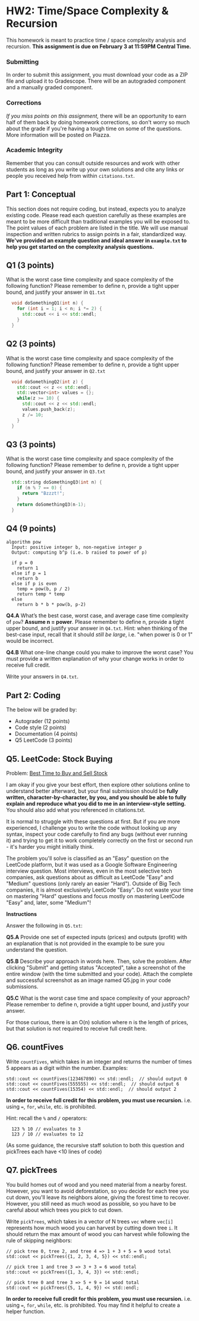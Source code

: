 # HW2: Time/Space Complexity & Recursion

This homework is meant to practice time / space complexity analysis and recursion. **This assignment is due on February 3 at 11:59PM Central Time.**

### Submitting

In order to submit this assignment, you must download your code as a ZIP file and upload it to Gradescope. There will be an autograded component and a manually graded component.

### Corrections
*If you miss points on this assignment,* there will be an opportunity to earn half of them back by doing homework corrections, so don't worry so much about the grade if you're having a tough time on some of the questions. More information will be posted on Piazza.


### Academic Integrity
Remember that you can consult outside resources and work with other students as long as you write up your own solutions and cite any links or people you received help from within `citations.txt`.

## Part 1: Conceptual

This section does not require coding, but instead, expects you to analyze existing code. Please read each question carefully as these examples are meant to be more difficult than traditional examples you will be exposed to. The point values of each problem are listed in the title. We will use manual inspection and written rubrics to assign points in a fair, standardized way. **We've provided an example question and ideal answer in `example.txt` to help you get started on the complexity analysis questions.**


## Q1 (3 points)
What is the worst case time complexity and space complexity of the following function? Please remember to define n, provide a tight upper bound, and justify your answer in `Q1.txt`
```cpp
  void doSomethingQ1(int n) {
    for (int i = 1; i < n; i *= 2) {
      std::cout << i << std::endl;
    }
  }
```
## Q2 (3 points)
What is the worst case time complexity and space complexity of the following function? Please remember to define n, provide a tight upper bound, and justify your answer in `Q2.txt`
```cpp
  void doSomethingQ2(int z) {
    std::cout << z << std::endl;
    std::vector<int> values = {};
    while(z >= 10) {
      std::cout << z << std::endl;
      values.push_back(z);
      z /= 10;
    }
  }
```
## Q3 (3 points)
What is the worst case time complexity and space complexity of the following function? Please remember to define n, provide a tight upper bound, and justify your answer in `Q3.txt`
```cpp
  std::string doSomethingQ3(int n) {
    if (n % 7 == 0) {
      return "Bzzzt!";
    }
    return doSomethingQ3(n-1);
  }
```
## Q4 (9 points)

```
algorithm pow
  Input: positive integer b, non-negative integer p
  Output: computing b^p (i.e. b raised to power of p)

  if p = 0
    return 1
  else if p = 1
    return b
  else if p is even
    temp = pow(b, p / 2)
    return temp * temp
  else
    return b * b * pow(b, p-2)
```
**Q4.A** What’s the best case, worst case, and average case time complexity of `pow`? **Assume
 n = power**.
 Please remember to define n, provide a tight upper bound, and justify your answer in `Q4.txt`. Hint: when thinking of the best-case input, recall that it should *still be large*, i.e. "when power is 0 or 1" would be incorrect.
 
**Q4.B** What one-line change could you make to improve the worst case? You must provide a written explanation of why your  change works in order to receive full credit.

Write your answers in `Q4.txt`.

## Part 2: Coding

The below will be graded by:
- Autograder (12 points)
- Code style (2 points)
- Documentation (4 points)
- Q5 LeetCode (3 points)

## Q5. LeetCode: Stock Buying

Problem: [Best Time to Buy and Sell Stock](https://leetcode.com/problems/best-time-to-buy-and-sell-stock/)

I am okay if you give your best effort, then explore other solutions online to understand better afterward, but your final submission should be **fully written, character-by-character, by you, and you should be able to fully explain and reproduce what you did to me in an interview-style setting.** You should also add what you referenced in citations.txt.

It is normal to struggle with these questions at first. But if you are more experienced, I challenge you to write the code without looking up any syntax, inspect your code carefully to find any bugs (without ever running it) and trying to get it to work completely correctly on the first or second run - it's harder you might initially think.

The problem you'll solve is classified as an "Easy" question on the LeetCode platform, but it was used as a Google Software Engineering interview question. Most interviews, even in the most selective tech companies, ask questions about as difficult as LeetCode "Easy" and "Medium" questions (only rarely an easier "Hard"). Outside of Big Tech companies, it is almost exclusively LeetCode "Easy". Do not waste your time on mastering "Hard" questions and focus mostly on mastering LeetCode "Easy" and, later, some "Medium"!

**Instructions**

Answer the following in `Q5.txt`:

**Q5.A** Provide one set of expected inputs (prices) and outputs (profit) with an explanation that is not provided in the example to be sure you understand the question.

**Q5.B** Describe your approach in words here. Then, solve the problem. After clicking "Submit" and getting status "Accepted", take a screenshot of the entire window (with the time submitted and your code). Attach the complete and successful screenshot as an image named Q5.jpg in your code submissions.

**Q5.C** What is the worst case time and space complexity of your approach?  Please remember to define n, provide a tight upper bound, and justify your answer.

For those curious, there is an O(n) solution where n is the length of prices, but that solution is not required to receive full credit here.


## Q6. countFives
Write `countFives`, which takes in an integer and returns the number of times 5 appears as a digit within the number. Examples:
```
std::cout << countFives(123467890) << std::endl;  // should output 0
std::cout << countFives(555555) << std::endl;  // should output 6
std::cout << countFives(15354) << std::endl;  // should output 2
```
**In order to receive full credit for this problem, you must use recursion.**
i.e. using `=`, `for`, `while`, etc. is prohibited.

Hint: recall the `%` and `/` operators:
```
  123 % 10 // evaluates to 3
  123 / 10 // evaluates to 12
```
(As some guidance, the recursive staff solution to both this question and pickTrees each have <10 lines of code)

## Q7. pickTrees
You build homes out of wood and you need material from a nearby forest. However,
you want to avoid deforestation, so you decide for each tree you cut down,
you'll leave its neighbors alone, giving the forest time to recover. However,
you still need as much wood as possible, so you have to be careful about which
trees you pick to cut down.

Write `pickTrees`, which takes in a vector of N trees `vec` where `vec[i]`
represents how much wood you can harvest by cutting down tree `i`. It should
return the max amount of wood you can harvest while following the rule of
skipping neighbors:

```
// pick tree 0, tree 2, and tree 4 => 1 + 3 + 5 = 9 wood total
std::cout << pickTrees({1, 2, 3, 4, 5}) << std::endl;

// pick tree 1 and tree 3 => 3 + 3 = 6 wood total
std::cout << pickTrees({1, 3, 4, 3}) << std::endl;

// pick tree 0 and tree 3 => 5 + 9 = 14 wood total
std::cout << pickTrees({5, 1, 4, 9}) << std::endl;
```

**In order to receive full credit for this problem, you must use recursion.**
i.e. using `=`, `for`, `while`, etc. is prohibited. You may find it helpful to create a helper function.

